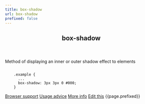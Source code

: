 ```yaml
---
title: box-shadow
url: box-shadow
prefixed: false
---
```


<article id="box-shadow" class="feature prefix-{{page.prefixed}}">
	<header class="feature__header">
		<h2>box-shadow</h2>
	</header>
	<p class="feature__description">
		Method of displaying an inner or outer shadow effect to elements
	</p>
<pre class="feature__code"><code>
	.example {
	  ...
	  box-shadow: 3px 3px 0 #000;
	}
</code></pre>
	<footer class="feature__footer">
		<a href="http://caniuse.com/box-shadow">Browser support</a> 
		<a href="http://html5please.com/#box-shadow">Usage advice</a> 
		<a href="http://www.css3files.com/shadow/#boxshadow">More info</a> 
		<a href="https://github.com/davidhund/shouldiprefix/blob/ghpages/_posts/{{page.title}}.md">Edit this</a> 
		<span class="feature__prefix">{{page.prefixed}}</span>
	</footer>
</article>
